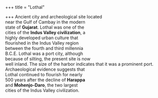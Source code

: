 +++
title = "Lothal"

+++
Ancient city and archeological site located  
near the Gulf of Cambay in the modern  
state of **Gujarat**. Lothal was one of the  
cities of the **Indus Valley civilization**, a  
highly developed urban culture that  
flourished in the Indus Valley region  
between the fourth and third millennia  
B.C.E. Lothal was a port city, although  
because of silting, the present site is now  
well inland. The size of the harbor indicates that it was a prominent port.  
Archaeological evidence suggests that  
Lothal continued to flourish for nearly  
500 years after the decline of **Harappa**  
and **Mohenjo-Daro**, the two largest  
cities of the Indus Valley civilization.